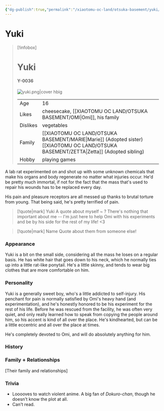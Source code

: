 ```yaml
---
{"dg-publish":true,"permalink":"/xiaotomu-oc-land/otsuka-basement/yuki/"}
---
```


# Yuki
> [!infobox]
> # Yuki 
> #### Y-0036
> ![yuki.png|cover hbig](/img/user/attachments/yuki.png)
>
> |  |  |
> | ---- | ---- |
> | Age | 16 |
> | Likes | cheesecake, [[XIAOTOMU OC LAND/OTSUKA BASEMENT/OMI\|Omi]], his family |
> | Dislikes | vegetables |
> | Family | [[XIAOTOMU OC LAND/OTSUKA BASEMENT/MARIE\|Marie]] (Adopted sister)<br>[[XIAOTOMU OC LAND/OTSUKA BASEMENT/ZETTA\|Zetta]] (Adopted sibling) |
> | Hobby | playing games |

A lab rat experimented on and shot up with some unknown chemicals that make his organs and body regenerate no matter what injuries occur. He'd be pretty much immortal, if not for the fact that the mass that's used to repair his wounds has to be replaced every day.

His pain and pleasure receptors are all messed up thanks to brutal torture from young. That being said, he's pretty terrified of pain.


> [!quote|mark] Yuki
> A quote about myself ~ ? There's nothing that important about me -- I'm just here to help Omi with his experiments and be by his side for the rest of my life! <3

> [!quote|mark] Name
> Quote about them from someone else!

### Appearance
Yuki is a bit on the small side, considering all the mass he loses on a regular basis. He has white hair that goes down to his neck, which he normally ties up into a little rat-like ponytail. He's a little skinny, and tends to wear big clothes that are more comfortable on him.

### Personality
Yuki is a generally sweet boy, who's a little addicted to self-injury. His penchant for pain is normally satisfied by Omi's heavy hand (and experimentation), and he's honestly honored to be his experiment for the rest of his life. Before he was rescued from the facility, he was often very quiet, and only really learned how to speak from copying the people around him, so his accent is kind of all over the place. He's kindhearted, but can be a little eccentric and all over the place at times. 

He's completely devoted to Omi, and will do absolutely anything for him.

### History


### Family + Relationships
[Their family and relationships]

### Trivia
- Looooves to watch violent anime. A big fan of *Dokuro-chan*, though he doesn't know the plot at all.
- Can't read.